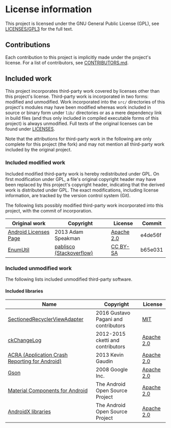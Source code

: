 # License information #

This project is licensed under the GNU General Public License (GPL), see [LICENSES/GPL3](LICENSES/GPL3) for the full text.


## Contributions ##

Each contribution to this project is implicitly made under the project's license. For a list of contributors, see [CONTRIBUTORS.md](CONTRIBUTORS.md).


## Included work ##

This project incorporates third-party work covered by licenses other than this project's license. Third-party work is incorporated in two forms: modified and unmodified. Work incorporated into the `src/` directories of this project's modules may have been modified whereas work included in source or binary form under `lib/` directories or as a mere dependency link in build files (and thus only included in compiled executable forms of this project) is always unmodified. Full texts of the original licenses can be found under [LICENSES](LICENSES).

Note that the attributions for third-party work in the following are only complete for this project (the fork) and may not mention all third-party work included by the original project.

### Included modified work ###

Included modified third-party work is hereby redistributed under GPL. On first modification under GPL, a file's original copyright header may have been replaced by this project's copyright header, indicating that the derived work is distributed under GPL. The exact modifications, including license information, are tracked by the version control system (Git).

The following lists possibly modified third-party work incorporated into this project, with the commit of incorporation.

| Original work                                                          | Copyright                                                                   | License                                                     | Commit  |
|------------------------------------------------------------------------|-----------------------------------------------------------------------------|-------------------------------------------------------------|---------|
| [Android Licenses Page](https://github.com/adamsp/AndroidLicensesPage) | 2013 Adam Speakman                                                          | [Apache 2.0](LICENSES/APACHE-2.0)                           | e4de56f |
| [EnumUtil](https://stackoverflow.com/a/9753178/905686)                 | [pablisco (Stackoverflow)](https://stackoverflow.com/users/458365/pablisco) | [CC BY-SA](https://creativecommons.org/licenses/by-sa/3.0/) | b65e031 |

### Included unmodified work ###

The following lists included unmodified third-party software.

#### Included libraries ####

| Name                                                                                                                            | Copyright                            | License                           |
|---------------------------------------------------------------------------------------------------------------------------------|--------------------------------------|-----------------------------------|
| [SectionedRecyclerViewAdapter](https://github.com/felixwiemuth/SectionedRecyclerViewAdapter/tree/feature/multipleItemViewTypes) | 2016 Gustavo Pagani and contributors | [MIT](LICENSES/MIT)               |
| [ckChangeLog](https://github.com/cketti/ckChangeLog)                                                                            | 2012-2015 cketti and contributors    | [Apache 2.0](LICENSES/APACHE-2.0) |
| [ACRA (Application Crash Reporting for Android)](https://github.com/ACRA/acra)                                                  | 2013 Kevin Gaudin                    | [Apache 2.0](LICENSES/APACHE-2.0) |
| [Gson](https://github.com/google/gson)                                                                                          | 2008 Google Inc.                     | [Apache 2.0](LICENSES/APACHE-2.0) |
| [Material Components for Android](https://github.com/material-components/material-components-android)                           | The Android Open Source Project      | [Apache 2.0](LICENSES/APACHE-2.0) |
| [AndroidX libraries](https://android.googlesource.com/platform/frameworks/support.git)                                          | The Android Open Source Project      | [Apache 2.0](LICENSES/APACHE-2.0) |
